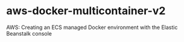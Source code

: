 # aws-docker-multicontainer-v2
AWS: Creating an ECS managed Docker environment with the Elastic Beanstalk console
